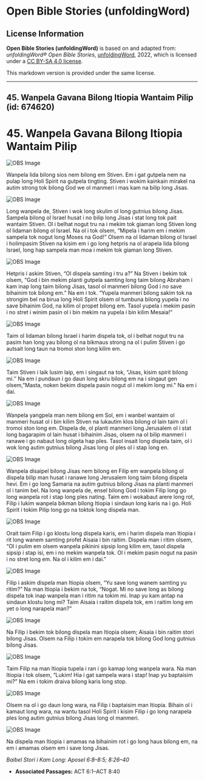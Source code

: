 # Open Bible Stories (unfoldingWord)

## License Information

**Open Bible Stories (unfoldingWord)** is based on and adapted from: _unfoldingWord® Open Bible Stories_, [unfoldingWord](https://unfoldingword.org/utw), 2022, which is licensed under a [CC BY-SA 4.0 license](https://creativecommons.org/licenses/by-sa/4.0/legalcode.en).

This markdown version is provided under the same license.



--------------------------------

## 45. Wanpela Gavana Bilong Itiopia Wantaim Pilip (id: 674620)

45\. Wanpela Gavana Bilong Itiopia Wantaim Pilip
================================================

![OBS Image](https://cdn.door43.org/obs/jpg/360px/obs-en-45-01.jpg)

Wanpela lida bilong sios nem bilong em Stiven. Em i gat gutpela nem na pulap long Holi Spirit na gutpela tingting. Stiven i wokim kainkain mirakel na autim strong tok bilong God we ol manmeri i mas kam na bilip long Jisas.

![OBS Image](https://cdn.door43.org/obs/jpg/360px/obs-en-45-02.jpg)

Long wanpela de, Stiven i wok long skulim ol long gutnius bilong Jisas. Sampela bilong ol Israel husat i no bilip long Jisas i stat long tok pait wantaim Stiven. Ol i belhat nogut tru na i mekim tok giaman long Stiven long ol lidaman bilong ol Israel. Na ol i tok olsem, “Mipela i harim em i mekim sampela tok nogut long Moses na God!” Olsem na ol lidaman bilong ol Israel i holimpasim Stiven na kisim em i go long hetpris na ol arapela lida bilong Israel, long hap sampela man moa i mekim tok giaman long Stiven.

![OBS Image](https://cdn.door43.org/obs/jpg/360px/obs-en-45-03.jpg)

Hetpris i askim Stiven, “Ol dispela samting i tru a?” Na Stiven i bekim tok olsem, “God i bin mekim planti gutpela samting long taim bilong Abraham i kam inap long taim bilong Jisas, tasol ol manmeri bilong God i no save bihainim tok bilong em.” Na em i tok. “Yupela manmeri bilong sakim tok na strongim bel na birua long Holi Spirit olsem ol tumbuna bilong yupela i no save bihainim God, na kilim ol propet bilong em. Tasol yupela i mekim pasin i no stret i winim pasin ol i bin mekim na yupela i bin kilim Mesaia!”

![OBS Image](https://cdn.door43.org/obs/jpg/360px/obs-en-45-04.jpg)

Taim ol lidaman bilong Israel i harim dispela tok, ol i belhat nogut tru na pasim han long yau bilong ol na bikmaus strong na ol i pulim Stiven i go autsait long taun na tromoi ston long kilim em.

![OBS Image](https://cdn.door43.org/obs/jpg/360px/obs-en-45-05.jpg)

Taim Stiven i laik lusim laip, em i singaut na tok, “Jisas, kisim spirit bilong mi.’’ Na em i pundaun i go daun long skru bilong em na i singaut gen olsem,”Masta, noken bekim dispela pasin nogut ol i mekim long mi." Na em i dai.

![OBS Image](https://cdn.door43.org/obs/jpg/360px/obs-en-45-06.jpg)

Wanpela yangpela man nem bilong em Sol, em i wanbel wantaim ol manmeri husat ol i bin kilim Stiven na lukautim klos bilong ol lain taim ol i tromoi ston long em. Dispela de, ol planti manmeri long Jerusalem ol i stat long bagarapim ol lain husat i bihainim Jisas, olsem na ol bilip manmeri i ranawe i go nabaut long olgeta hap ples. Tasol insait long dispela taim, ol i wok long autim gutnius bilong Jisas long ol ples ol i stap long en.

![OBS Image](https://cdn.door43.org/obs/jpg/360px/obs-en-45-07.jpg)

Wanpela disaipel bilong Jisas nem bilong en Filip em wanpela bilong ol dispela bilip man husat i ranawe long Jerusalem long taim bilong dispela hevi. Em i go long Samaria na autim gutnius bilong Jisas na planti manmeri ol i tanim bel. Na long wanpela de, ensel bilong God i tokim Filip long go long wanpela rot i stap long ples nating. Taim em i wokabaut arere long rot, Filip i lukim wanpela bikman bilong Itiopia i sindaun long karis na i go. Holi Spirit i tokim Pilip long go na toktok long dispela man.

![OBS Image](https://cdn.door43.org/obs/jpg/360px/obs-en-45-08.jpg)

Orait taim Filip i go klostu long dispela karis, em i harim dispela man Itiopia i rit long wanem samting profet Aisaia i bin raitim. Dispela man i ritim olsem, “Ol i pulim em olsem wanpela pikinini sipsip long kilim em, tasol dispela sipsip i stap isi, em i no mekim wanpela tok. Ol i mekim pasin nogut na pasin i no stret long em. Na ol i kilim em i dai.”

![OBS Image](https://cdn.door43.org/obs/jpg/360px/obs-en-45-09.jpg)

Filip i askim dispela man Itiopia olsem, “Yu save long wanem samting yu ritim?” Na man Itiopia i bekim na tok, “Nogat. Mi no save long as bilong dispela tok inap wanpela man i ritim na tokim mi. Inap yu kam antap na sindaun klostu long mi? Taim Aisaia i raitim dispela tok, em i raitim long em yet o long narapela man?”

![OBS Image](https://cdn.door43.org/obs/jpg/360px/obs-en-45-10.jpg)

Na Filip i bekim tok bilong dispela man Itiopia olsem; Aisaia i bin raitim stori bilong Jisas. Olsem na Filip i tokim em narapela tok bilong God long gutnius bilong Jisas.

![OBS Image](https://cdn.door43.org/obs/jpg/360px/obs-en-45-11.jpg)

Taim Filip na man Itiopia tupela i ran i go kamap long wanpela wara. Na man Itiopia i tok olsem, “Lukim! Hia i gat sampela wara i stap! Inap yu baptaisim mi?” Na em i tokim draiva bilong karis long stop.

![OBS Image](https://cdn.door43.org/obs/jpg/360px/obs-en-45-12.jpg)

Olsem na ol i go daun long wara, na Filip i baptaisim man Itiopia. Bihain ol i kamaut long wara, na wantu tasol Holi Spirit i kisim Filip i go long narapela ples long autim gutnius bilong Jisas long ol manmeri.

![OBS Image](https://cdn.door43.org/obs/jpg/360px/obs-en-45-13.jpg)

Na dispela man Itiopia i amamas na bihainim rot i go long haus bilong em, na em i amamas olsem em i save long Jisas.

*Baibel Stori i Kam Long: Aposel 6:8–8:5; 8:26–40*

* **Associated Passages:** ACT 6:1–ACT 8:40

